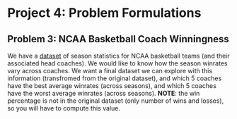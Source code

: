 # Project 4: Problem Formulations

## Problem 3: NCAA Basketball Coach Winningness

We have a [dataset]("https://github.com/ta05/VarsityTutors/blob/master/Python/Muhammad/NCAA%20Basketball/data/ncaa-team-data.csv") of season statistics for NCAA basketball teams (and their associated head coaches). We would like to know how the season winrates vary across coaches. We want a final dataset we can explore with this information (transfromed from the original dataset), and which 5 coaches have the best average winrates (across seasons), and which 5 coaches have the worst average winrates (across seasons). **NOTE**: the win percentage is not in the original dataset (only number of wins and losses), so you will have to compute this value.